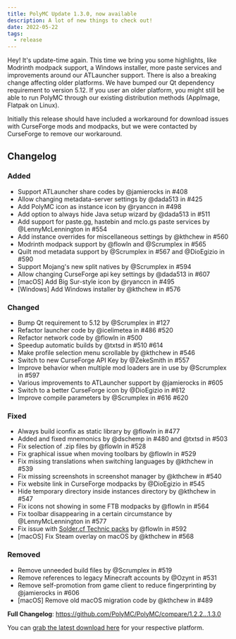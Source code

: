 ```yaml
---
title: PolyMC Update 1.3.0, now available
description: A lot of new things to check out!
date: 2022-05-22
tags:
  - release
---
```


Hey!
It's update-time again. This time we bring you some highlights, like Modrinth modpack support, a Windows installer, more paste services and improvements around our ATLauncher support.
There is also a breaking change affecting older platforms.
We have bumped our Qt dependency requirement to version 5.12.
If you user an older platform, you might still be able to run PolyMC through our existing distribution methods (AppImage, Flatpak on Linux).

Initially this release should have included a workaround for download issues with CurseForge mods and modpacks, but we were contacted by CurseForge to remove our workaround.

## Changelog

### Added
- Support ATLauncher share codes by @jamierocks in #408
- Allow changing metadata-server settings by @dada513 in #425
- Add PolyMC icon as instance icon by @ryanccn in #498
- Add option to always hide Java setup wizard by @dada513 in #511
- Add support for paste.gg, hastebin and mclo.gs paste services by @LennyMcLennington in #554
- Add instance overrides for miscellaneous settings by @kthchew in #560
- Modrinth modpack support by @flowln and @Scrumplex in #565
- Quilt mod metadata support by @Scrumplex in #567 and @DioEgizio in #590
- Support Mojang's new split natives by @Scrumplex in #594
- Allow changing CurseForge api key settings by @dada513 in #607 
- [macOS] Add Big Sur-style icon by @ryanccn in #495
- [Windows] Add Windows installer by @kthchew in #576

### Changed
- Bump Qt requirement to 5.12 by @Scrumplex in #127
- Refactor launcher code by @icelimetea in #486 #520
- Refactor network code by @flowln in #500
- Speedup automatic builds by @txtsd in #510 #614
- Make profile selection menu scrollable by @kthchew in #546
- Switch to new CurseForge API Key by @ZekeSmith in #557
- Improve behavior when multiple mod loaders are in use by @Scrumplex in #597
- Various improvements to ATLauncher support by @jamierocks in #605
- Switch to a better CurseForge icon by @DioEgizio in #612
- Improve compile parameters by @Scrumplex in #616 #620

### Fixed
- Always build iconfix as static library by @flowln in #477
- Added and fixed mnemonics by @dschemp in #480 and @txtsd in #503
- Fix selection of .zip files by @flowln in #528
- Fix graphical issue when moving toolbars by @flowln in #529
- Fix missing translations when switching languages by @kthchew in #539
- Fix missing screenshots in screenshot manager by @kthchew in #540
- Fix website link in CurseForge modpacks by @DioEgizio in #545
- Hide temporary directory inside instances directory by @kthchew in #547
- Fix icons not showing in some FTB modpacks by @flowln in #564
- Fix toolbar disappearing in a certain circumstance by @LennyMcLennington in #577
- Fix issue with [Solder.cf Technic packs](https://solder.io/) by @flowln in #592
- [macOS] Fix Steam overlay on macOS by @kthchew in #568

### Removed
- Remove unneeded build files by @Scrumplex in #519
- Remove references to legacy Minecraft accounts by @Ozynt in #531
- Remove self-promotion from game client to reduce fingerprinting by @jamierocks in #606
- [macOS] Remove old macOS migration code by @kthchew in #489

**Full Changelog**: <https://github.com/PolyMC/PolyMC/compare/1.2.2...1.3.0>

You can [grab the latest download here](/download) for your respective platform.
